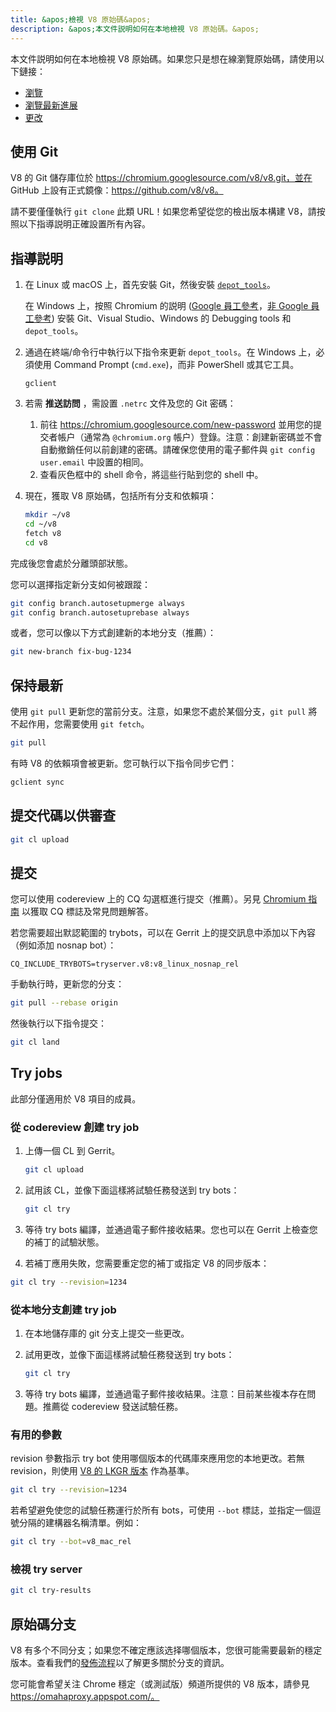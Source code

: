 ```yaml
---
title: &apos;檢視 V8 原始碼&apos;
description: &apos;本文件説明如何在本地檢視 V8 原始碼。&apos;
---
```

本文件説明如何在本地檢視 V8 原始碼。如果您只是想在線瀏覽原始碼，請使用以下鏈接：

- [瀏覽](https://chromium.googlesource.com/v8/v8/)
- [瀏覽最新進展](https://chromium.googlesource.com/v8/v8/+/master)
- [更改](https://chromium.googlesource.com/v8/v8/+log/master)

## 使用 Git

V8 的 Git 儲存庫位於 https://chromium.googlesource.com/v8/v8.git，並在 GitHub 上設有正式鏡像：https://github.com/v8/v8。

請不要僅僅執行 `git clone` 此類 URL！如果您希望從您的檢出版本構建 V8，請按照以下指導説明正確設置所有內容。

## 指導説明

1. 在 Linux 或 macOS 上，首先安裝 Git，然後安裝 [`depot_tools`](https://commondatastorage.googleapis.com/chrome-infra-docs/flat/depot_tools/docs/html/depot_tools_tutorial.html#_setting_up)。

    在 Windows 上，按照 Chromium 的説明 ([Google 員工參考](https://goto.google.com/building-chrome-win)，[非 Google 員工參考](https://chromium.googlesource.com/chromium/src/+/master/docs/windows_build_instructions.md#Setting-up-Windows)) 安裝 Git、Visual Studio、Windows 的 Debugging tools 和 `depot_tools`。

1. 通過在終端/命令行中執行以下指令來更新 `depot_tools`。在 Windows 上，必須使用 Command Prompt (`cmd.exe`)，而非 PowerShell 或其它工具。

    ```
    gclient
    ```

1. 若需 **推送訪問** ，需設置 `.netrc` 文件及您的 Git 密碼：

    1. 前往 https://chromium.googlesource.com/new-password 並用您的提交者帳户（通常為 `@chromium.org` 帳户）登錄。注意：創建新密碼並不會自動撤銷任何以前創建的密碼。請確保您使用的電子郵件與 `git config user.email` 中設置的相同。
    1. 查看灰色框中的 shell 命令，將這些行貼到您的 shell 中。

1. 現在，獲取 V8 原始碼，包括所有分支和依賴項：

    ```bash
    mkdir ~/v8
    cd ~/v8
    fetch v8
    cd v8
    ```

完成後您會處於分離頭部狀態。

您可以選擇指定新分支如何被跟蹤：

```bash
git config branch.autosetupmerge always
git config branch.autosetuprebase always
```

或者，您可以像以下方式創建新的本地分支（推薦）：

```bash
git new-branch fix-bug-1234
```

## 保持最新

使用 `git pull` 更新您的當前分支。注意，如果您不處於某個分支，`git pull` 將不起作用，您需要使用 `git fetch`。

```bash
git pull
```

有時 V8 的依賴項會被更新。您可執行以下指令同步它們：

```bash
gclient sync
```

## 提交代碼以供審查

```bash
git cl upload
```

## 提交

您可以使用 codereview 上的 CQ 勾選框進行提交（推薦）。另見 [Chromium 指南](https://chromium.googlesource.com/chromium/src/+/master/docs/infra/cq.md) 以獲取 CQ 標誌及常見問題解答。

若您需要超出默認範圍的 trybots，可以在 Gerrit 上的提交訊息中添加以下內容（例如添加 nosnap bot）：

```
CQ_INCLUDE_TRYBOTS=tryserver.v8:v8_linux_nosnap_rel
```

手動執行時，更新您的分支：

```bash
git pull --rebase origin
```

然後執行以下指令提交：

```bash
git cl land
```

## Try jobs

此部分僅適用於 V8 項目的成員。

### 從 codereview 創建 try job

1. 上傳一個 CL 到 Gerrit。

    ```bash
    git cl upload
    ```

1. 試用該 CL，並像下面這樣將試驗任務發送到 try bots：

    ```bash
    git cl try
    ```

1. 等待 try bots 編譯，並通過電子郵件接收結果。您也可以在 Gerrit 上檢查您的補丁的試驗狀態。

1. 若補丁應用失敗，您需要重定您的補丁或指定 V8 的同步版本：

```bash
git cl try --revision=1234
```

### 從本地分支創建 try job

1. 在本地儲存庫的 git 分支上提交一些更改。

1. 試用更改，並像下面這樣將試驗任務發送到 try bots：

    ```bash
    git cl try
    ```

1. 等待 try bots 編譯，並通過電子郵件接收結果。注意：目前某些複本存在問題。推薦從 codereview 發送試驗任務。

### 有用的參數

revision 參數指示 try bot 使用哪個版本的代碼庫來應用您的本地更改。若無 revision，則使用 [V8 的 LKGR 版本](https://v8-status.appspot.com/lkgr) 作為基準。

```bash
git cl try --revision=1234
```

若希望避免使您的試驗任務運行於所有 bots，可使用 `--bot` 標誌，並指定一個逗號分隔的建構器名稱清單。例如：

```bash
git cl try --bot=v8_mac_rel
```

### 檢視 try server

```bash
git cl try-results
```

## 原始碼分支

V8 有多个不同分支；如果您不確定應該选择哪個版本，您很可能需要最新的穩定版本。查看我們的[發佈流程](/docs/release-process)以了解更多關於分支的資訊。

您可能會希望关注 Chrome 穩定（或測試版）頻道所提供的 V8 版本，請參見 https://omahaproxy.appspot.com/。
